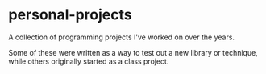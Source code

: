 # personal-projects
A collection of programming projects I've worked on over the years.

Some of these were written as a way to test out a new library or technique, while others originally started as a class project.
